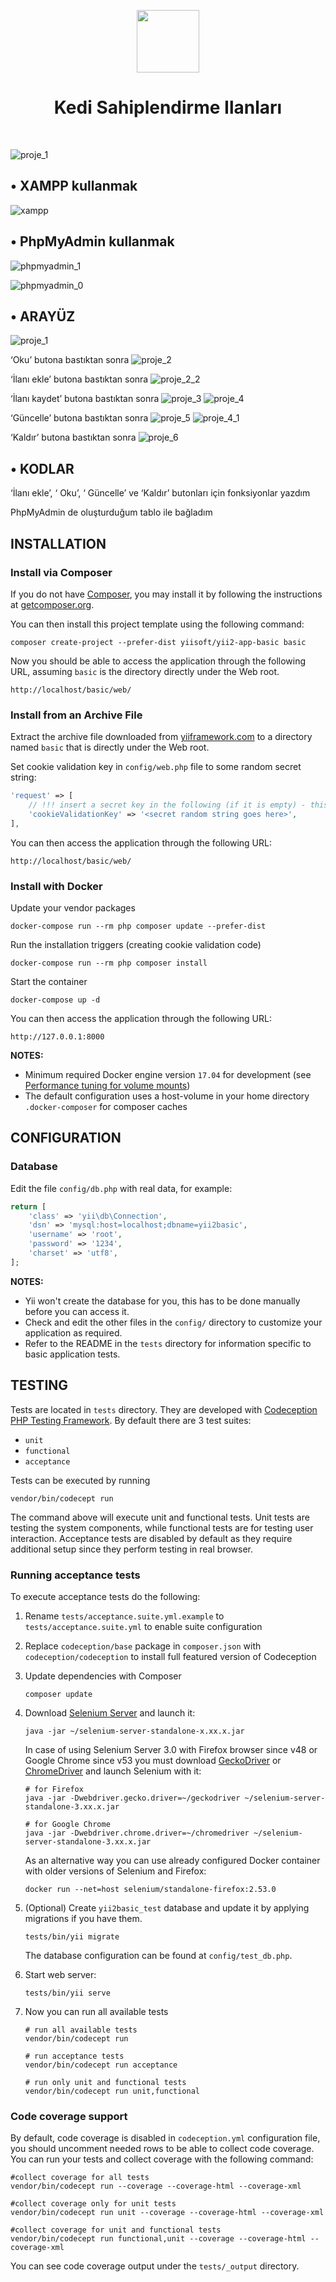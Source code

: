 <p align="center">
    <a href="https://github.com/yiisoft" target="_blank">
        <img src="https://avatars0.githubusercontent.com/u/993323" height="100px">
    </a>
    <h1 align="center">Kedi Sahiplendirme Ilanları</h1>
    <br>
</p>

![proje_1](https://user-images.githubusercontent.com/77549225/105215688-3f2c8a80-5b5a-11eb-93d7-f8fb5998f4a3.PNG)



• XAMPP kullanmak
------------------------

![xampp](https://user-images.githubusercontent.com/77549225/105217390-77cd6380-5b5c-11eb-9eec-dff75cedb610.PNG)




• PhpMyAdmin kullanmak
-------------------------

![phpmyadmin_1](https://user-images.githubusercontent.com/77549225/105217464-90d61480-5b5c-11eb-90aa-caaf71cafbe5.PNG)

![phpmyadmin_0](https://user-images.githubusercontent.com/77549225/105217475-94699b80-5b5c-11eb-9e45-88e4dfa25a0e.PNG)



• ARAYÜZ
-------------------------
![proje_1](https://user-images.githubusercontent.com/77549225/105215688-3f2c8a80-5b5a-11eb-93d7-f8fb5998f4a3.PNG)



‘Oku’ butona bastıktan sonra
![proje_2](https://user-images.githubusercontent.com/77549225/105217541-ab0ff280-5b5c-11eb-9f40-2e7a43a0cee5.PNG)



‘İlanı ekle’ butona bastıktan sonra
![proje_2_2](https://user-images.githubusercontent.com/77549225/105217626-c8dd5780-5b5c-11eb-925f-541c22f4c6fb.PNG)



‘İlanı kaydet’ butona bastıktan sonra
![proje_3](https://user-images.githubusercontent.com/77549225/105217728-e90d1680-5b5c-11eb-9d88-5b2c133fcd6c.PNG)
![proje_4](https://user-images.githubusercontent.com/77549225/105217770-f5916f00-5b5c-11eb-83ef-d6bf4558f116.PNG)



‘Güncelle’ butona bastıktan sonra
![proje_5](https://user-images.githubusercontent.com/77549225/105217843-122da700-5b5d-11eb-9cd0-a6770e597a5d.PNG)
![proje_4_1](https://user-images.githubusercontent.com/77549225/105217862-178af180-5b5d-11eb-80a6-a71a9f540c73.PNG)



‘Kaldır’ butona bastıktan sonra
![proje_6](https://user-images.githubusercontent.com/77549225/105217878-1c4fa580-5b5d-11eb-8e29-3ad616638e4c.PNG)


• KODLAR
-------------------------

‘İlanı ekle’, ‘ Oku’, ‘ Güncelle’ ve ‘Kaldır’ butonları için fonksiyonlar yazdım 

PhpMyAdmin de oluşturduğum tablo ile bağladım


INSTALLATION
------------

### Install via Composer

If you do not have [Composer](http://getcomposer.org/), you may install it by following the instructions
at [getcomposer.org](http://getcomposer.org/doc/00-intro.md#installation-nix).

You can then install this project template using the following command:

~~~
composer create-project --prefer-dist yiisoft/yii2-app-basic basic
~~~

Now you should be able to access the application through the following URL, assuming `basic` is the directory
directly under the Web root.

~~~
http://localhost/basic/web/
~~~

### Install from an Archive File

Extract the archive file downloaded from [yiiframework.com](http://www.yiiframework.com/download/) to
a directory named `basic` that is directly under the Web root.

Set cookie validation key in `config/web.php` file to some random secret string:

```php
'request' => [
    // !!! insert a secret key in the following (if it is empty) - this is required by cookie validation
    'cookieValidationKey' => '<secret random string goes here>',
],
```

You can then access the application through the following URL:

~~~
http://localhost/basic/web/
~~~


### Install with Docker

Update your vendor packages

    docker-compose run --rm php composer update --prefer-dist
    
Run the installation triggers (creating cookie validation code)

    docker-compose run --rm php composer install    
    
Start the container

    docker-compose up -d
    
You can then access the application through the following URL:

    http://127.0.0.1:8000

**NOTES:** 
- Minimum required Docker engine version `17.04` for development (see [Performance tuning for volume mounts](https://docs.docker.com/docker-for-mac/osxfs-caching/))
- The default configuration uses a host-volume in your home directory `.docker-composer` for composer caches


CONFIGURATION
-------------

### Database

Edit the file `config/db.php` with real data, for example:

```php
return [
    'class' => 'yii\db\Connection',
    'dsn' => 'mysql:host=localhost;dbname=yii2basic',
    'username' => 'root',
    'password' => '1234',
    'charset' => 'utf8',
];
```

**NOTES:**
- Yii won't create the database for you, this has to be done manually before you can access it.
- Check and edit the other files in the `config/` directory to customize your application as required.
- Refer to the README in the `tests` directory for information specific to basic application tests.


TESTING
-------

Tests are located in `tests` directory. They are developed with [Codeception PHP Testing Framework](http://codeception.com/).
By default there are 3 test suites:

- `unit`
- `functional`
- `acceptance`

Tests can be executed by running

```
vendor/bin/codecept run
```

The command above will execute unit and functional tests. Unit tests are testing the system components, while functional
tests are for testing user interaction. Acceptance tests are disabled by default as they require additional setup since
they perform testing in real browser. 


### Running  acceptance tests

To execute acceptance tests do the following:  

1. Rename `tests/acceptance.suite.yml.example` to `tests/acceptance.suite.yml` to enable suite configuration

2. Replace `codeception/base` package in `composer.json` with `codeception/codeception` to install full featured
   version of Codeception

3. Update dependencies with Composer 

    ```
    composer update  
    ```

4. Download [Selenium Server](http://www.seleniumhq.org/download/) and launch it:

    ```
    java -jar ~/selenium-server-standalone-x.xx.x.jar
    ```

    In case of using Selenium Server 3.0 with Firefox browser since v48 or Google Chrome since v53 you must download [GeckoDriver](https://github.com/mozilla/geckodriver/releases) or [ChromeDriver](https://sites.google.com/a/chromium.org/chromedriver/downloads) and launch Selenium with it:

    ```
    # for Firefox
    java -jar -Dwebdriver.gecko.driver=~/geckodriver ~/selenium-server-standalone-3.xx.x.jar
    
    # for Google Chrome
    java -jar -Dwebdriver.chrome.driver=~/chromedriver ~/selenium-server-standalone-3.xx.x.jar
    ``` 
    
    As an alternative way you can use already configured Docker container with older versions of Selenium and Firefox:
    
    ```
    docker run --net=host selenium/standalone-firefox:2.53.0
    ```

5. (Optional) Create `yii2basic_test` database and update it by applying migrations if you have them.

   ```
   tests/bin/yii migrate
   ```

   The database configuration can be found at `config/test_db.php`.


6. Start web server:

    ```
    tests/bin/yii serve
    ```

7. Now you can run all available tests

   ```
   # run all available tests
   vendor/bin/codecept run

   # run acceptance tests
   vendor/bin/codecept run acceptance

   # run only unit and functional tests
   vendor/bin/codecept run unit,functional
   ```

### Code coverage support

By default, code coverage is disabled in `codeception.yml` configuration file, you should uncomment needed rows to be able
to collect code coverage. You can run your tests and collect coverage with the following command:

```
#collect coverage for all tests
vendor/bin/codecept run --coverage --coverage-html --coverage-xml

#collect coverage only for unit tests
vendor/bin/codecept run unit --coverage --coverage-html --coverage-xml

#collect coverage for unit and functional tests
vendor/bin/codecept run functional,unit --coverage --coverage-html --coverage-xml
```

You can see code coverage output under the `tests/_output` directory.
